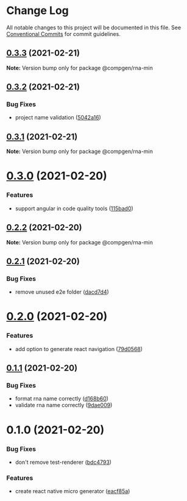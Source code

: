 # Change Log

All notable changes to this project will be documented in this file.
See [Conventional Commits](https://conventionalcommits.org) for commit guidelines.

## [0.3.3](https://github.com/developer239/compgen/compare/@compgen/rna-min@0.3.2...@compgen/rna-min@0.3.3) (2021-02-21)

**Note:** Version bump only for package @compgen/rna-min





## [0.3.2](https://github.com/developer239/compgen/compare/@compgen/rna-min@0.3.1...@compgen/rna-min@0.3.2) (2021-02-21)


### Bug Fixes

* project name validation ([5042a16](https://github.com/developer239/compgen/commit/5042a16aca6f8256be2fdc72ea8488a8a6f109f5))





## [0.3.1](https://github.com/developer239/compgen/compare/@compgen/rna-min@0.3.0...@compgen/rna-min@0.3.1) (2021-02-21)

**Note:** Version bump only for package @compgen/rna-min





# [0.3.0](https://github.com/developer239/compgen/compare/@compgen/rna-min@0.2.2...@compgen/rna-min@0.3.0) (2021-02-20)


### Features

* support angular in code quality tools ([115bad0](https://github.com/developer239/compgen/commit/115bad0e04e490152dcf57341ae2a3c6112f6e2d))





## [0.2.2](https://github.com/developer239/compgen/compare/@compgen/rna-min@0.2.1...@compgen/rna-min@0.2.2) (2021-02-20)

**Note:** Version bump only for package @compgen/rna-min





## [0.2.1](https://github.com/developer239/compgen/compare/@compgen/rna-min@0.2.0...@compgen/rna-min@0.2.1) (2021-02-20)


### Bug Fixes

* remove unused e2e folder ([dacd7d4](https://github.com/developer239/compgen/commit/dacd7d45fbd3d7419ead708ccf0b2717bcdf16d6))





# [0.2.0](https://github.com/developer239/compgen/compare/@compgen/rna-min@0.1.1...@compgen/rna-min@0.2.0) (2021-02-20)


### Features

* add option to generate react navigation ([79d0568](https://github.com/developer239/compgen/commit/79d0568cf4abbf27fb9587b5c5641342442035ed))





## [0.1.1](https://github.com/developer239/compgen/compare/@compgen/rna-min@0.1.0...@compgen/rna-min@0.1.1) (2021-02-20)


### Bug Fixes

* format rna name correctly ([d168b60](https://github.com/developer239/compgen/commit/d168b606ffd472e6df98be805bf55466f0de4fc6))
* validate rna name correctly ([9dae009](https://github.com/developer239/compgen/commit/9dae009420ec4d599ab7b358932c42d6945faa91))





# 0.1.0 (2021-02-20)


### Bug Fixes

* don't remove test-renderer ([bdc4793](https://github.com/developer239/compgen/commit/bdc47937695dbf9b0d63b216522cbeb4258cacb9))


### Features

* create react native micro generator ([eacf85a](https://github.com/developer239/compgen/commit/eacf85a577023a23e1f6501418d1cc152115ed60))
